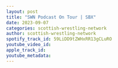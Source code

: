 ```yaml
---
layout: post
title: "SWN Podcast On Tour | SBX"
date: 2023-09-07
categories: scottish-wrestling-network
author: scottish-wrestling-network
spotify_track_id: 59LiDD9tZWHxRR13gCLuRO
youtube_video_id: 
apple_track_id: 
youtube_metadata: 
---
```

